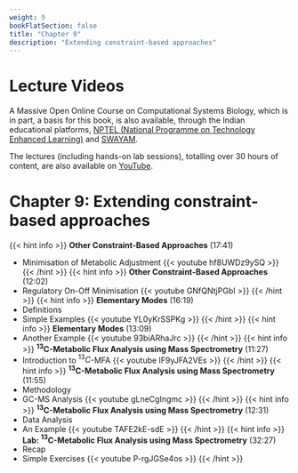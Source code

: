 ```yaml
---
weight: 9
bookFlatSection: false
title: "Chapter 9"
description: "Extending constraint-based approaches"
---
```


# Lecture Videos

A Massive Open Online Course on Computational Systems Biology, which is in part, a basis for this book, is also available, through the Indian educational platforms, [NPTEL (National Programme on Technology Enhanced Learning)](https://nptel.ac.in/) and [SWAYAM](https://swayam.gov.in/). 

The lectures (including hands-on lab sessions), totalling over 30 hours of content, are also available on [YouTube](https://www.youtube.com/playlist?list=PLHkR7OTZy5OPhDKvFJ_Xc-PuQFw4-oCZ4).

# Chapter 9: Extending constraint-based approaches

{{< hint info >}}
**Other Constraint-Based Approaches** (17:41)  
 - Minimisation of Metabolic Adjustment
{{< youtube hf8UWDz9ySQ >}}
{{< /hint >}}
{{< hint info >}}
**Other Constraint-Based Approaches** (12:02)  
 - Regulatory On-Off Minimisation
{{< youtube GNfQNtjPGbI >}}
{{< /hint >}}
{{< hint info >}}
**Elementary Modes** (16:19)  
 - Definitions
 - Simple Examples
{{< youtube YL0yKrSSPKg >}}
{{< /hint >}}
{{< hint info >}}
**Elementary Modes** (13:09)  
 - Another Example
{{< youtube 93biARhaJrc >}}
{{< /hint >}}
{{< hint info >}}
**$^{13}$C-Metabolic Flux Analysis using Mass Spectrometry** (11:27)  
 - Introduction to $^{13}C$-MFA
{{< youtube IF9yJFA2VEs >}}
{{< /hint >}}
{{< hint info >}}
**$^{13}$C-Metabolic Flux Analysis using Mass Spectrometry** (11:55)  
 - Methodology
 - GC-MS Analysis
{{< youtube gLneCgIngmc >}}
{{< /hint >}}
{{< hint info >}}
**$^{13}$C-Metabolic Flux Analysis using Mass Spectrometry** (12:31)  
 - Data Analysis
 - An Example
{{< youtube TAFE2kE-sdE >}}
{{< /hint >}}
{{< hint info >}}
**Lab: $^{13}$C-Metabolic Flux Analysis using Mass Spectrometry** (32:27)  
 - Recap
 - Simple Exercises
{{< youtube P-rgJGSe4os >}}
{{< /hint >}}
